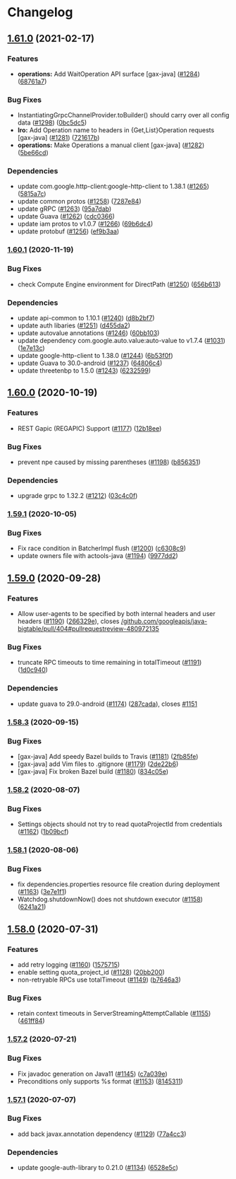 # Changelog

## [1.61.0](https://www.github.com/googleapis/gax-java/compare/v1.60.1...v1.61.0) (2021-02-17)


### Features

* **operations:** Add WaitOperation API surface [gax-java] ([#1284](https://www.github.com/googleapis/gax-java/issues/1284)) ([68761a7](https://www.github.com/googleapis/gax-java/commit/68761a7de17489c02362e079ca766ee06da5e247))


### Bug Fixes

* InstantiatingGrpcChannelProvider.toBuilder() should carry over all config data ([#1298](https://www.github.com/googleapis/gax-java/issues/1298)) ([0bc5dc5](https://www.github.com/googleapis/gax-java/commit/0bc5dc54c8eea00f2dc0e1d6a4a42e3417c64fc7))
* **lro:** Add Operation name to headers in {Get,List}Operation requests [gax-java] ([#1281](https://www.github.com/googleapis/gax-java/issues/1281)) ([721617b](https://www.github.com/googleapis/gax-java/commit/721617b0cb80ebcd40c3aa2f6c5b86f679dad811))
* **operations:** Make Operations a manual client [gax-java] ([#1282](https://www.github.com/googleapis/gax-java/issues/1282)) ([5be66cd](https://www.github.com/googleapis/gax-java/commit/5be66cd3ebf2ccf34f21db40463a2d9115a77798))


### Dependencies

* update com.google.http-client:google-http-client to 1.38.1 ([#1265](https://www.github.com/googleapis/gax-java/issues/1265)) ([5815a7c](https://www.github.com/googleapis/gax-java/commit/5815a7ce815cc2fc47b39b928010de0c2cea8716))
* update common protos ([#1258](https://www.github.com/googleapis/gax-java/issues/1258)) ([7287e84](https://www.github.com/googleapis/gax-java/commit/7287e84979ba9076e4888ec3678995c08f1ea690))
* update gRPC ([#1263](https://www.github.com/googleapis/gax-java/issues/1263)) ([95a7dab](https://www.github.com/googleapis/gax-java/commit/95a7dab77800dffaf551018c85e1d78596411e8f))
* update Guava ([#1262](https://www.github.com/googleapis/gax-java/issues/1262)) ([cdc0366](https://www.github.com/googleapis/gax-java/commit/cdc0366d23317d6fddd3dc86592664449aaa8a6f))
* update iam protos to v1.0.7 ([#1266](https://www.github.com/googleapis/gax-java/issues/1266)) ([69b6dc4](https://www.github.com/googleapis/gax-java/commit/69b6dc44f5e81d5919553b9de6248346d172adcd))
* update protobuf ([#1256](https://www.github.com/googleapis/gax-java/issues/1256)) ([ef9b3aa](https://www.github.com/googleapis/gax-java/commit/ef9b3aaac30406b0b17a985ab959530c1254b145))

### [1.60.1](https://www.github.com/googleapis/gax-java/compare/v1.60.0...v1.60.1) (2020-11-19)


### Bug Fixes

* check Compute Engine environment for DirectPath ([#1250](https://www.github.com/googleapis/gax-java/issues/1250)) ([656b613](https://www.github.com/googleapis/gax-java/commit/656b613d2fe73e5bd19d43d4a2d8d0c6bb9ad5f2))


### Dependencies

* update api-common to 1.10.1 ([#1240](https://www.github.com/googleapis/gax-java/issues/1240)) ([d8b2bf7](https://www.github.com/googleapis/gax-java/commit/d8b2bf7b59d83a11e2e0eba703ed758fd1adb0ce))
* update auth libaries ([#1251](https://www.github.com/googleapis/gax-java/issues/1251)) ([d455da2](https://www.github.com/googleapis/gax-java/commit/d455da2cd73f1e015d7570e8d634864a38bdb042))
* update autovalue annotations ([#1246](https://www.github.com/googleapis/gax-java/issues/1246)) ([60bb103](https://www.github.com/googleapis/gax-java/commit/60bb10326cd3a0092d69e8388eb5f7fed55a715c))
* update dependency com.google.auto.value:auto-value to v1.7.4 ([#1031](https://www.github.com/googleapis/gax-java/issues/1031)) ([1e7e13c](https://www.github.com/googleapis/gax-java/commit/1e7e13c07bf4c79d0b3cbfd0f15a4908278c1ffa))
* update google-http-client to 1.38.0 ([#1244](https://www.github.com/googleapis/gax-java/issues/1244)) ([6b53f0f](https://www.github.com/googleapis/gax-java/commit/6b53f0fe3a95346596c670f62d34267483a12c68))
* update Guava to 30.0-android ([#1237](https://www.github.com/googleapis/gax-java/issues/1237)) ([64806c4](https://www.github.com/googleapis/gax-java/commit/64806c474f1aab87ed62f59e9746aa22c5982e96))
* update threetenbp to 1.5.0 ([#1243](https://www.github.com/googleapis/gax-java/issues/1243)) ([6232599](https://www.github.com/googleapis/gax-java/commit/6232599506fda164e5675162e71809a78258efbd))

## [1.60.0](https://www.github.com/googleapis/gax-java/compare/v1.59.1...v1.60.0) (2020-10-19)


### Features

* REST Gapic (REGAPIC) Support  ([#1177](https://www.github.com/googleapis/gax-java/issues/1177)) ([12b18ee](https://www.github.com/googleapis/gax-java/commit/12b18ee255d3fabe13bb3969df40753b29f830d5))


### Bug Fixes

* prevent npe caused by missing parentheses ([#1198](https://www.github.com/googleapis/gax-java/issues/1198)) ([b856351](https://www.github.com/googleapis/gax-java/commit/b85635123f987f9808086f14a58dd8c7418a3bd8))


### Dependencies

* upgrade grpc to 1.32.2 ([#1212](https://www.github.com/googleapis/gax-java/issues/1212)) ([03c4c0f](https://www.github.com/googleapis/gax-java/commit/03c4c0f621f439c30752122568d2a9a7703e5e16))

### [1.59.1](https://www.github.com/googleapis/gax-java/compare/v1.59.0...v1.59.1) (2020-10-05)


### Bug Fixes

* Fix race condition in BatcherImpl flush ([#1200](https://www.github.com/googleapis/gax-java/issues/1200)) ([c6308c9](https://www.github.com/googleapis/gax-java/commit/c6308c906171ce05765ccacb716aa7162d95d9a2))
* update owners file with actools-java ([#1194](https://www.github.com/googleapis/gax-java/issues/1194)) ([9977dd2](https://www.github.com/googleapis/gax-java/commit/9977dd2564ff6919fc6a6b658eb69b5ea8a66520))

## [1.59.0](https://www.github.com/googleapis/gax-java/compare/v1.58.3...v1.59.0) (2020-09-28)


### Features

* Allow user-agents to be specified by both internal headers and user headers ([#1190](https://www.github.com/googleapis/gax-java/issues/1190)) ([266329e](https://www.github.com/googleapis/gax-java/commit/266329e89642bfc6be579e600d3f995f4416ae4e)), closes [/github.com/googleapis/java-bigtable/pull/404#pullrequestreview-480972135](https://www.github.com/googleapis//github.com/googleapis/java-bigtable/pull/404/issues/pullrequestreview-480972135)


### Bug Fixes

* truncate RPC timeouts to time remaining in totalTimeout ([#1191](https://www.github.com/googleapis/gax-java/issues/1191)) ([1d0c940](https://www.github.com/googleapis/gax-java/commit/1d0c94061bab124be81a649ac3fa1ce5d9a2df23))


### Dependencies

* update guava to 29.0-android ([#1174](https://www.github.com/googleapis/gax-java/issues/1174)) ([287cada](https://www.github.com/googleapis/gax-java/commit/287cadae528549545da9e7e9d63fd70c1268e3c1)), closes [#1151](https://www.github.com/googleapis/gax-java/issues/1151)

### [1.58.3](https://www.github.com/googleapis/gax-java/compare/v1.58.2...v1.58.3) (2020-09-15)


### Bug Fixes

* [gax-java] Add speedy Bazel builds to Travis ([#1181](https://www.github.com/googleapis/gax-java/issues/1181)) ([2fb85fe](https://www.github.com/googleapis/gax-java/commit/2fb85fed095c6043ee39b63a0f7dff3fd93cbd7b))
* [gax-java] add Vim files to .gitignore ([#1179](https://www.github.com/googleapis/gax-java/issues/1179)) ([2de22b6](https://www.github.com/googleapis/gax-java/commit/2de22b6645fbfd7ada7d0067e5cdd3c2039ec190))
* [gax-java] Fix broken Bazel build ([#1180](https://www.github.com/googleapis/gax-java/issues/1180)) ([834c05e](https://www.github.com/googleapis/gax-java/commit/834c05e1d35a17f90bf8cd1b2cdce40bea451c95))

### [1.58.2](https://www.github.com/googleapis/gax-java/compare/v1.58.1...v1.58.2) (2020-08-07)


### Bug Fixes

* Settings objects should not try to read quotaProjectId from credentials ([#1162](https://www.github.com/googleapis/gax-java/issues/1162)) ([1b09bcf](https://www.github.com/googleapis/gax-java/commit/1b09bcff1ddfaed8cfa58b92c787f8fc9b08abef))

### [1.58.1](https://www.github.com/googleapis/gax-java/compare/v1.58.0...v1.58.1) (2020-08-06)


### Bug Fixes

* fix dependencies.properties resource file creation during deployment ([#1163](https://www.github.com/googleapis/gax-java/issues/1163)) ([3e7e1f1](https://www.github.com/googleapis/gax-java/commit/3e7e1f1e64bdeb23a51b5155faea975beec0bc84))
* Watchdog.shutdownNow() does not shutdown executor ([#1158](https://www.github.com/googleapis/gax-java/issues/1158)) ([6241a21](https://www.github.com/googleapis/gax-java/commit/6241a2118690d07dd28ffb9447423363f3f914e4))

## [1.58.0](https://www.github.com/googleapis/gax-java/compare/v1.57.2...v1.58.0) (2020-07-31)


### Features

* add retry logging ([#1160](https://www.github.com/googleapis/gax-java/issues/1160)) ([1575715](https://www.github.com/googleapis/gax-java/commit/15757151d4965276bd01e6772c10288959bb17ec))
* enable setting quota_project_id ([#1128](https://www.github.com/googleapis/gax-java/issues/1128)) ([20bb200](https://www.github.com/googleapis/gax-java/commit/20bb200c8019ad1df8acbfe210cea7d5e9a9a57c))
* non-retryable RPCs use totalTimeout ([#1149](https://www.github.com/googleapis/gax-java/issues/1149)) ([b7646a3](https://www.github.com/googleapis/gax-java/commit/b7646a3a959b7e5ef40158851f26ce6701da8ca4))


### Bug Fixes

* retain context timeouts in ServerStreamingAttemptCallable ([#1155](https://www.github.com/googleapis/gax-java/issues/1155)) ([461ff84](https://www.github.com/googleapis/gax-java/commit/461ff846ca551c2242bf6c60e61234997d0ba58e))

### [1.57.2](https://www.github.com/googleapis/gax-java/compare/v1.57.1...v1.57.2) (2020-07-21)


### Bug Fixes

* Fix javadoc generation on Java11 ([#1145](https://www.github.com/googleapis/gax-java/issues/1145)) ([c7a039e](https://www.github.com/googleapis/gax-java/commit/c7a039e07be02298d9dd906b08e1e1bb995e85e2))
* Preconditions only supports %s format ([#1153](https://www.github.com/googleapis/gax-java/issues/1153)) ([8145311](https://www.github.com/googleapis/gax-java/commit/8145311b38fdd3bf82a4958f8aef5313857b70c0))

### [1.57.1](https://www.github.com/googleapis/gax-java/compare/v1.57.0...v1.57.1) (2020-07-07)


### Bug Fixes

* add back javax.annotation dependency ([#1129](https://www.github.com/googleapis/gax-java/issues/1129)) ([77a4cc3](https://www.github.com/googleapis/gax-java/commit/77a4cc373914396dd343891e38cf743166668c96))


### Dependencies

* update google-auth-library to 0.21.0 ([#1134](https://www.github.com/googleapis/gax-java/issues/1134)) ([6528e5c](https://www.github.com/googleapis/gax-java/commit/6528e5cb9cec50ef01c0d2601c6db518df825747))
